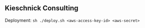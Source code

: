 Kieschnick Consulting
---------------------

Deployment:
```sh ./deploy.sh <aws-access-key-id> <aws-secret>```

